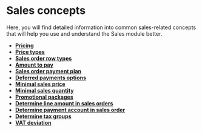 # Sales concepts

Here, you will find detailed information into common sales-related concepts that will help you use and understand the Sales module better.

* **[Pricing](pricing.md)**
* **[Price types](price-types.md)**
* **[Sales order row types](sales-order-row-types.md)**
* **[Amount to pay](amount-to-pay.md)**
* **[Sales order payment plan](sales-order-payment-plan.md)**
* **[Deferred payments options](deferred-payments-options.md)**
* **[Minimal sales price](minimal-sales-price.md)**
* **[Minimal sales quantity](minimal-sales-quantity.md)**
* **[Promotional packages](promotional-packages.md)**
* **[Determine line amount in sales orders](determine-line-amount-in-sales-orders.md)**
* **[Determine payment account in sales order](determine-payment-account-in-sales-order.md)**
* **[Determine tax groups](tax-groups.md)**
* **[VAT deviation](vat-deviation.md)**
